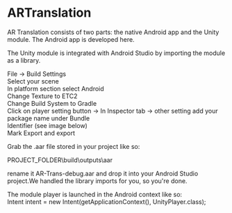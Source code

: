 # ARTranslation
AR Translation consists of two parts: the native Android app and the Unity module. The Android app is developed here.

The Unity module is integrated with Android Studio by importing the module as a library.

File → Build Settings<br>
Select your scene<br>
In platform section select Android<br>
Change Texture to ETC2<br>
Change Build System to Gradle<br>
Click on player setting button → In Inspector tab → other setting add your package name under Bundle<br> Identifier (see image below)<br>
Mark Export and export<br>

Grab the .aar file stored in your project like so:<br>

PROJECT_FOLDER\build\outputs\aar<br>

rename it AR-Trans-debug.aar and drop it into your Android Studio project.We handled the library imports for you, so you're done.<br>

The module player is launched in the Android context like so:<br>
Intent intent = new Intent(getApplicationContext(), UnityPlayer.class);
